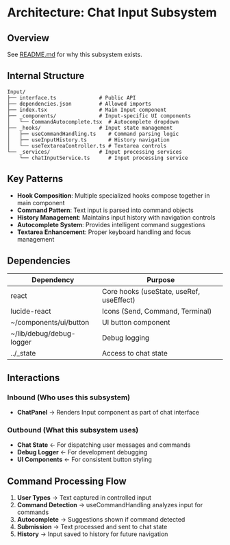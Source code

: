 # Architecture: Chat Input Subsystem

## Overview
See [README.md](./README.md) for why this subsystem exists.

## Internal Structure

```
Input/
├── interface.ts              # Public API
├── dependencies.json         # Allowed imports
├── index.tsx                 # Main Input component
├── _components/              # Input-specific UI components
│   └── CommandAutocomplete.tsx  # Autocomplete dropdown
├── _hooks/                   # Input state management
│   ├── useCommandHandling.ts    # Command parsing logic
│   ├── useInputHistory.ts       # History navigation
│   └── useTextareaController.ts # Textarea controls
└── _services/                # Input processing services
    └── chatInputService.ts      # Input processing service
```

## Key Patterns

- **Hook Composition**: Multiple specialized hooks compose together in main component
- **Command Pattern**: Text input is parsed into command objects
- **History Management**: Maintains input history with navigation controls
- **Autocomplete System**: Provides intelligent command suggestions
- **Textarea Enhancement**: Proper keyboard handling and focus management

## Dependencies

| Dependency | Purpose |
|------------|---------|
| react | Core hooks (useState, useRef, useEffect) |
| lucide-react | Icons (Send, Command, Terminal) |
| ~/components/ui/button | UI button component |
| ~/lib/debug/debug-logger | Debug logging |
| ../\_state | Access to chat state |

## Interactions

### Inbound (Who uses this subsystem)
- **ChatPanel** → Renders Input component as part of chat interface

### Outbound (What this subsystem uses)
- **Chat State** ← For dispatching user messages and commands
- **Debug Logger** ← For development debugging
- **UI Components** ← For consistent button styling

## Command Processing Flow

1. **User Types** → Text captured in controlled input
2. **Command Detection** → useCommandHandling analyzes input for commands
3. **Autocomplete** → Suggestions shown if command detected
4. **Submission** → Text processed and sent to chat state
5. **History** → Input saved to history for future navigation